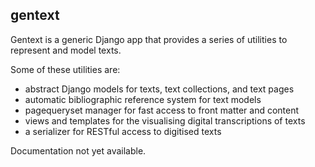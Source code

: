## gentext
Gentext is a generic Django app that provides a series of utilities to represent and model texts.

Some of these utilities are:
- abstract Django models for texts, text collections, and text pages
- automatic bibliographic reference system for text models
- pagequeryset manager for fast access to front matter and content
- views and templates for the visualising digital transcriptions of texts
- a serializer for RESTful access to digitised texts

Documentation not yet available.
